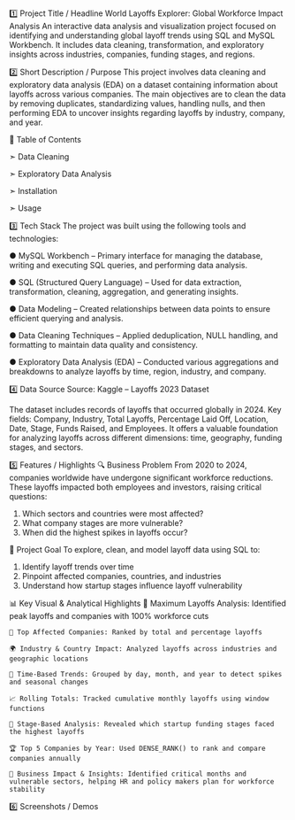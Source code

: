 1️⃣ Project Title / Headline
World Layoffs Explorer: Global Workforce Impact Analysis
An interactive data analysis and visualization project focused on identifying and understanding global layoff trends using SQL and MySQL Workbench. It includes data cleaning, transformation, and exploratory insights across industries, companies, funding stages, and regions.


2️⃣ Short Description / Purpose
This project involves data cleaning and exploratory data analysis (EDA) on a dataset containing information about layoffs across various companies. The main objectives are to clean the data by removing duplicates, standardizing values, handling nulls, and then performing EDA to uncover insights regarding layoffs by industry, company, and year.

📌 Table of Contents

  ➣ Data Cleaning

  ➣ Exploratory Data Analysis

  ➣ Installation

  ➣ Usage


3️⃣ Tech Stack
The project was built using the following tools and technologies:

 ●  MySQL Workbench – Primary interface for managing the database, writing and executing SQL queries, and performing data analysis.

 ●  SQL (Structured Query Language) – Used for data extraction, transformation, cleaning, aggregation, and generating insights.

 ●  Data Modeling – Created relationships between data points to ensure efficient querying and analysis.

 ●  Data Cleaning Techniques – Applied deduplication, NULL handling, and formatting to maintain data quality and consistency.

 ●  Exploratory Data Analysis (EDA) – Conducted various aggregations and breakdowns to analyze layoffs by time, region, industry, and company.


4️⃣ Data Source
Source: Kaggle – Layoffs 2023 Dataset

The dataset includes records of layoffs that occurred globally in 2024.
Key fields: Company, Industry, Total Layoffs, Percentage Laid Off, Location, Date, Stage, Funds Raised, and Employees. It offers a valuable foundation for analyzing layoffs across different dimensions: time, geography, funding stages, and sectors.


5️⃣ Features / Highlights
🔍 Business Problem
From 2020 to 2024, companies worldwide have undergone significant workforce reductions. These layoffs impacted both employees and investors, raising critical questions:

  1. Which sectors and countries were most affected?
  2. What company stages are more vulnerable?
  3. When did the highest spikes in layoffs occur?

🎯 Project Goal
To explore, clean, and model layoff data using SQL to:

  1. Identify layoff trends over time
  2. Pinpoint affected companies, countries, and industries
  3. Understand how startup stages influence layoff vulnerability

📊 Key Visual & Analytical Highlights
    📌 Maximum Layoffs Analysis: Identified peak layoffs and companies with 100% workforce cuts
    
    🏢 Top Affected Companies: Ranked by total and percentage layoffs
    
    🌍 Industry & Country Impact: Analyzed layoffs across industries and geographic locations
    
    📅 Time-Based Trends: Grouped by day, month, and year to detect spikes and seasonal changes
    
    📈 Rolling Totals: Tracked cumulative monthly layoffs using window functions
    
    🚀 Stage-Based Analysis: Revealed which startup funding stages faced the highest layoffs
    
    🏆 Top 5 Companies by Year: Used DENSE_RANK() to rank and compare companies annually
    
    💼 Business Impact & Insights: Identified critical months and vulnerable sectors, helping HR and policy makers plan for workforce stability

    

6️⃣ Screenshots / Demos

